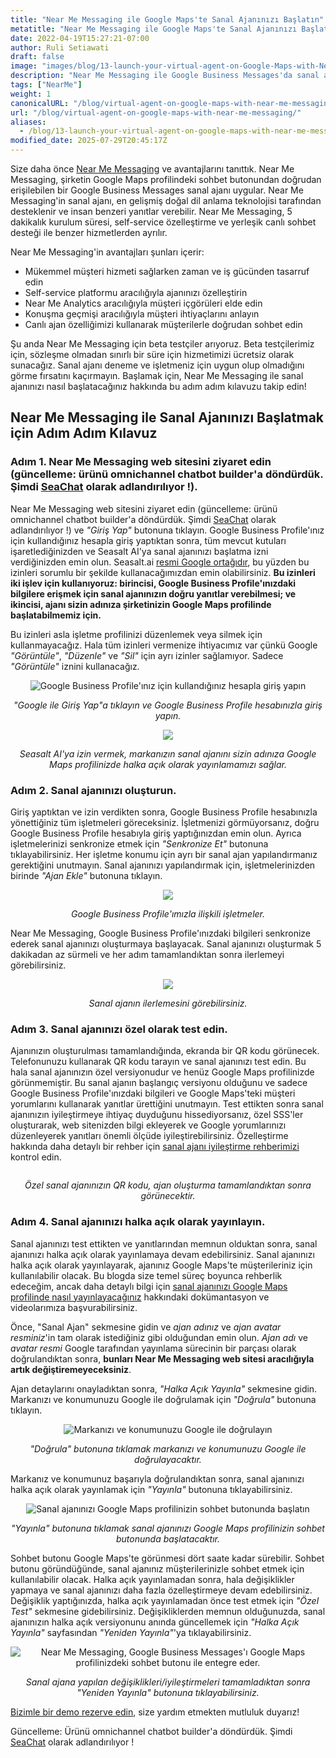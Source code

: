 ```yaml
---
title: "Near Me Messaging ile Google Maps'te Sanal Ajanınızı Başlatın"
metatitle: "Near Me Messaging ile Google Maps'te Sanal Ajanınızı Başlatın"
date: 2022-04-19T15:27:21-07:00
author: Ruli Setiawati
draft: false
image: "images/blog/13-launch-your-virtual-agent-on-Google-Maps-with-Near-Me-Messaging/thumbnail.png"
description: "Near Me Messaging ile Google Business Messages'da sanal ajanınızı başlatın."
tags: ["NearMe"]
weight: 1 
canonicalURL: "/blog/virtual-agent-on-google-maps-with-near-me-messaging/"
url: "/blog/virtual-agent-on-google-maps-with-near-me-messaging/"
aliases:
  - /blog/13-launch-your-virtual-agent-on-google-maps-with-near-me-messaging/
modified_date: 2025-07-29T20:45:17Z
---
```


Size daha önce [Near Me Messaging](https://seasalt.ai/blog/12-near-me-messaging-google-business-messages/) ve avantajlarını tanıttık. Near Me Messaging, şirketin Google Maps profilindeki sohbet butonundan doğrudan erişilebilen bir Google Business Messages sanal ajanı uygular. Near Me Messaging'in sanal ajanı, en gelişmiş doğal dil anlama teknolojisi tarafından desteklenir ve insan benzeri yanıtlar verebilir. Near Me Messaging, 5 dakikalık kurulum süresi, self-service özelleştirme ve yerleşik canlı sohbet desteği ile benzer hizmetlerden ayrılır.

Near Me Messaging'in avantajları şunları içerir:
- Mükemmel müşteri hizmeti sağlarken zaman ve iş gücünden tasarruf edin
- Self-service platformu aracılığıyla ajanınızı özelleştirin
- Near Me Analytics aracılığıyla müşteri içgörüleri elde edin
- Konuşma geçmişi aracılığıyla müşteri ihtiyaçlarını anlayın
- Canlı ajan özelliğimizi kullanarak müşterilerle doğrudan sohbet edin

Şu anda Near Me Messaging için beta testçiler arıyoruz. Beta testçilerimiz için, sözleşme olmadan sınırlı bir süre için hizmetimizi ücretsiz olarak sunacağız. Sanal ajanı deneme ve işletmeniz için uygun olup olmadığını görme fırsatını kaçırmayın. Başlamak için, Near Me Messaging ile sanal ajanınızı nasıl başlatacağınız hakkında bu adım adım kılavuzu takip edin!


## Near Me Messaging ile Sanal Ajanınızı Başlatmak için Adım Adım Kılavuz

### Adım 1. Near Me Messaging web sitesini ziyaret edin (güncelleme: ürünü omnichannel chatbot builder'a döndürdük. Şimdi [SeaChat](https://chat.seasalt.ai/?utm_source=blog) olarak adlandırılıyor !).

Near Me Messaging web sitesini ziyaret edin (güncelleme: ürünü omnichannel chatbot builder'a döndürdük. Şimdi [SeaChat](https://chat.seasalt.ai/?utm_source=blog) olarak adlandırılıyor !) ve *"Giriş Yap"* butonuna tıklayın. Google Business Profile'ınız için kullandığınız hesapla giriş yaptıktan sonra, tüm mevcut kutuları işaretlediğinizden ve Seasalt AI'ya sanal ajanınızı başlatma izni verdiğinizden emin olun. Seasalt.ai [resmi Google ortağıdır](https://developers.google.com/business-communications/business-messages/partners), bu yüzden bu izinleri sorumlu bir şekilde kullanacağımızdan emin olabilirsiniz. **Bu izinleri iki işlev için kullanıyoruz: birincisi, Google Business Profile'ınızdaki bilgilere erişmek için sanal ajanınızın doğru yanıtlar verebilmesi; ve ikincisi, ajanı sizin adınıza şirketinizin Google Maps profilinde başlatabilmemiz için.**

Bu izinleri asla işletme profilinizi düzenlemek veya silmek için kullanmayacağız. Hala tüm izinleri vermenize ihtiyacımız var çünkü Google *"Görüntüle"*, *"Düzenle"* ve *"Sil"* için ayrı izinler sağlamıyor. Sadece *"Görüntüle"* iznini kullanacağız.

<center>
<img src="/images/blog/13-launch-your-virtual-agent-on-Google-Maps-with-Near-Me-Messaging/2-sign-in.png" alt="Google Business Profile'ınız için kullandığınız hesapla giriş yapın"/>

*"Google ile Giriş Yap"a tıklayın ve Google Business Profile hesabınızla giriş yapın.*
</center>

<center>
<img src="/images/blog/13-launch-your-virtual-agent-on-Google-Maps-with-Near-Me-Messaging/3-permissions.png"/>

*Seasalt AI'ya izin vermek, markanızın sanal ajanını sizin adınıza Google Maps profilinizde halka açık olarak yayınlamamızı sağlar.*
</center>


### Adım 2. Sanal ajanınızı oluşturun.

Giriş yaptıktan ve izin verdikten sonra, Google Business Profile hesabınızla yönettiğiniz tüm işletmeleri göreceksiniz. İşletmenizi görmüyorsanız, doğru Google Business Profile hesabıyla giriş yaptığınızdan emin olun. Ayrıca işletmelerinizi senkronize etmek için *"Senkronize Et"* butonuna tıklayabilirsiniz. Her işletme konumu için ayrı bir sanal ajan yapılandırmanız gerektiğini unutmayın. Sanal ajanınızı yapılandırmak için, işletmelerinizden birinde *"Ajan Ekle"* butonuna tıklayın.

<center>
<img src="/images/blog/13-launch-your-virtual-agent-on-Google-Maps-with-Near-Me-Messaging/4-business-locations.png"/>

*Google Business Profile'ımızla ilişkili işletmeler.*
</center>

Near Me Messaging, Google Business Profile'ınızdaki bilgileri senkronize ederek sanal ajanınızı oluşturmaya başlayacak. Sanal ajanınızı oluşturmak 5 dakikadan az sürmeli ve her adım tamamlandıktan sonra ilerlemeyi görebilirsiniz.


<center>
<img src="/images/blog/13-launch-your-virtual-agent-on-Google-Maps-with-Near-Me-Messaging/5-virtual-agent-building.png"/>

*Sanal ajanın ilerlemesini görebilirsiniz.*
</center>

### Adım 3. Sanal ajanınızı özel olarak test edin.

Ajanınızın oluşturulması tamamlandığında, ekranda bir QR kodu görünecek. Telefonunuzu kullanarak QR kodu tarayın ve sanal ajanınızı test edin. Bu hala sanal ajanınızın özel versiyonudur ve henüz Google Maps profilinizde görünmemiştir. Bu sanal ajanın başlangıç versiyonu olduğunu ve sadece Google Business Profile'ınızdaki bilgileri ve Google Maps'teki müşteri yorumlarını kullanarak yanıtlar ürettiğini unutmayın. Test ettikten sonra sanal ajanınızın iyileştirmeye ihtiyaç duyduğunu hissediyorsanız, özel SSS'ler oluşturarak, web sitenizden bilgi ekleyerek ve Google yorumlarınızı düzenleyerek yanıtları önemli ölçüde iyileştirebilirsiniz. Özelleştirme hakkında daha detaylı bir rehber için [sanal ajanı iyileştirme rehberimizi](https://wiki.seasalt.ai/nearme/maintain_agent/improve_agent/) kontrol edin.

<center>
<img src="/images/blog/13-launch-your-virtual-agent-on-Google-Maps-with-Near-Me-Messaging/6-agent-built.png" alt=""/>

*Özel sanal ajanınızın QR kodu, ajan oluşturma tamamlandıktan sonra görünecektir.*
</center>

### Adım 4. Sanal ajanınızı halka açık olarak yayınlayın.


Sanal ajanınızı test ettikten ve yanıtlarından memnun olduktan sonra, sanal ajanınızı halka açık olarak yayınlamaya devam edebilirsiniz. Sanal ajanınızı halka açık olarak yayınlayarak, ajanınız Google Maps'te müşterileriniz için kullanılabilir olacak. Bu blogda size temel süreç boyunca rehberlik edeceğim, ancak daha detaylı bilgi için [sanal ajanınızı Google Maps profilinde nasıl yayınlayacağınız](https://wiki.seasalt.ai/nearme/setup/03-publish_agent/) hakkındaki dokümantasyon ve videolarımıza başvurabilirsiniz.

Önce, "Sanal Ajan" sekmesine gidin ve *ajan adınız* ve *ajan avatar resminiz*'in tam olarak istediğiniz gibi olduğundan emin olun. *Ajan adı* ve *avatar resmi* Google tarafından yayınlama sürecinin bir parçası olarak doğrulandıktan sonra, **bunları Near Me Messaging web sitesi aracılığıyla artık değiştiremeyeceksiniz**.

Ajan detaylarını onayladıktan sonra, *"Halka Açık Yayınla"* sekmesine gidin. Markanızı ve konumunuzu Google ile doğrulamak için *"Doğrula"* butonuna tıklayın.

<center>
<img src="/images/blog/13-launch-your-virtual-agent-on-Google-Maps-with-Near-Me-Messaging/7-verification.png" alt="Markanızı ve konumunuzu Google ile doğrulayın"/>

*"Doğrula" butonuna tıklamak markanızı ve konumunuzu Google ile doğrulayacaktır.*
</center>

Markanız ve konumunuz başarıyla doğrulandıktan sonra, sanal ajanınızı halka açık olarak yayınlamak için *"Yayınla"* butonuna tıklayabilirsiniz.

<center>
<img src="/images/blog/13-launch-your-virtual-agent-on-Google-Maps-with-Near-Me-Messaging/8-launch.png" alt="Sanal ajanınızı Google Maps profilinizin sohbet butonunda başlatın"/>

*"Yayınla" butonuna tıklamak sanal ajanınızı Google Maps profilinizin sohbet butonunda başlatacaktır.*
</center>

Sohbet butonu Google Maps'te görünmesi dört saate kadar sürebilir. Sohbet butonu göründüğünde, sanal ajanınız müşterilerinizle sohbet etmek için kullanılabilir olacak. Halka açık yayınlamadan sonra, hala değişiklikler yapmaya ve sanal ajanınızı daha fazla özelleştirmeye devam edebilirsiniz. Değişiklik yaptığınızda, halka açık yayınlamadan önce test etmek için *"Özel Test"* sekmesine gidebilirsiniz. Değişikliklerden memnun olduğunuzda, sanal ajanınızın halka açık versiyonunu anında güncellemek için *"Halka Açık Yayınla"* sayfasından *"Yeniden Yayınla"*'ya tıklayabilirsiniz.

<center>
<img src="/images/blog/13-launch-your-virtual-agent-on-Google-Maps-with-Near-Me-Messaging/9-relaunch.png" alt="Near Me Messaging, Google Business Messages'ı Google Maps profilinizdeki sohbet butonu ile entegre eder."/>

*Sanal ajana yapılan değişiklikleri/iyileştirmeleri tamamladıktan sonra "Yeniden Yayınla" butonuna tıklayabilirsiniz.*
</center>

[Bizimle bir demo rezerve edin](https://meetings.hubspot.com/seasalt-ai/seasalt-meeting), size yardım etmekten mutluluk duyarız!

Güncelleme: Ürünü omnichannel chatbot builder'a döndürdük. Şimdi [SeaChat](https://chat.seasalt.ai/?utm_source=blog) olarak adlandırılıyor ! 